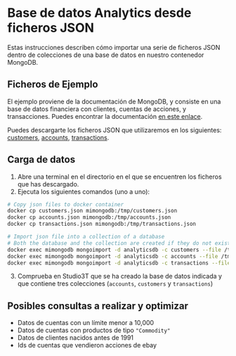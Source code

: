 #  Base de datos Analytics desde ficheros JSON

Estas instrucciones describen cómo importar una serie de ficheros JSON dentro de colecciones de una base de datos en nuestro contenedor MongoDB.

## Ficheros de Ejemplo

El ejemplo proviene de la documentación de MongoDB, y consiste en una base de datos financiera con clientes, cuentas de acciones, y transacciones. Puedes encontrar la documentación [en este enlace](https://www.mongodb.com/docs/atlas/sample-data/sample-analytics/#std-label-sample-analytics).

Puedes descargarte los ficheros JSON que utilizaremos en los siguientes: [customers](https://raw.githubusercontent.com/mcampo2/mongodb-sample-databases/master/sample_analytics/customers.json), [accounts](https://raw.githubusercontent.com/mcampo2/mongodb-sample-databases/master/sample_analytics/accounts.json), [transactions](https://raw.githubusercontent.com/mcampo2/mongodb-sample-databases/master/sample_analytics/transactions.json).

## Carga de datos

1. Abre una terminal en el directorio en el que se encuentren los ficheros que has descargado.
2. Ejecuta los siguientes comandos (uno a uno):
```bash
# Copy json files to docker container
docker cp customers.json mimongodb:/tmp/customers.json
docker cp accounts.json mimongodb:/tmp/accounts.json
docker cp transactions.json mimongodb:/tmp/transactions.json

# Import json file into a collection of a database
# Both the database and the collection are created if they do not exist
docker exec mimongodb mongoimport -d analyticsdb -c customers --file /tmp/customers.json
docker exec mimongodb mongoimport -d analyticsdb -c accounts --file /tmp/accounts.json
docker exec mimongodb mongoimport -d analyticsdb -c transactions --file /tmp/transactions.json
```
3. Comprueba en Studio3T que se ha creado la base de datos indicada y que contiene tres colecciones (`accounts`, `customers` y `transactions`)

## Posibles consultas a realizar y optimizar

- Datos de cuentas con un límite menor a 10,000
- Datos de cuentas con productos de tipo `"Commodity"`
- Datos de clientes nacidos antes de 1991
- Ids de cuentas que vendieron acciones de ebay
